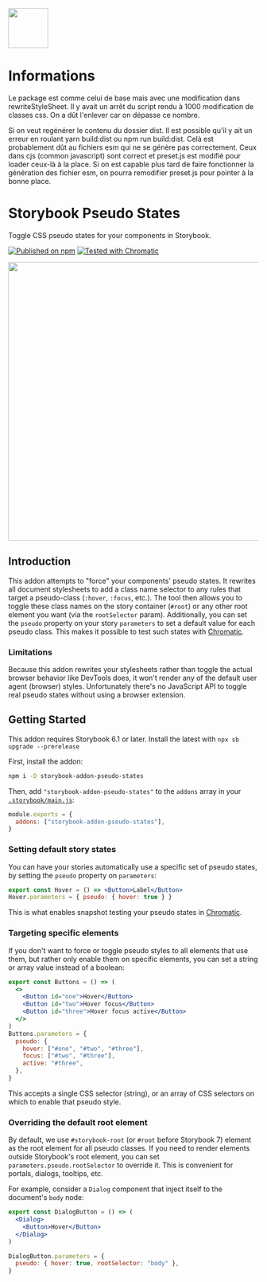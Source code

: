 <img src="https://user-images.githubusercontent.com/321738/105224055-f6c29c00-5b5c-11eb-83c9-ba28a7fbadf2.gif" width="80" height="80" alt="">

# Informations

Le package est comme celui de base mais avec une modification dans rewriteStyleSheet. Il y avait un arrêt du script rendu à 1000 modification de classes css. On a dût l'enlever car on dépasse ce nombre.

Si on veut regénérer le contenu du dossier dist. Il est possible qu'il y ait un erreur en roulant yarn build:dist ou npm run build:dist. Celà est probablement dût au fichiers esm qui ne se génère pas correctement. Ceux dans cjs (common javascript) sont correct et preset.js est modifié pour loader ceux-là à la place. Si on est capable plus tard de faire fonctionner la génération des fichier esm, on pourra remodifier preset.js pour pointer à la bonne place.

# Storybook Pseudo States

Toggle CSS pseudo states for your components in Storybook.

[![Published on npm](https://badgen.net/npm/v/storybook-addon-pseudo-states)](https://www.npmjs.com/package/storybook-addon-pseudo-states)
[![Tested with Chromatic](https://badgen.net/badge/tested%20with/chromatic/fc521f)](https://www.chromatic.com/builds?appId=6008aabce49a640021858011)

<p>
  <img src="https://user-images.githubusercontent.com/321738/105100903-51e98580-5aae-11eb-82bf-2b625c5a88a3.gif" width="560" alt="" />
</p>

## Introduction

This addon attempts to "force" your components' pseudo states. It rewrites all document stylesheets to add a class name selector to any rules that target a pseudo-class (`:hover`, `:focus`, etc.). The tool then allows you to toggle these class names on the story container (`#root`) or any other root element you want (via the `rootSelector` param). Additionally, you can set the `pseudo` property on your story `parameters` to set a default value for each pseudo class. This makes it possible to test such states with [Chromatic](https://www.chromatic.com/).

### Limitations

Because this addon rewrites your stylesheets rather than toggle the actual browser behavior like DevTools does, it won't render any of the default user agent (browser) styles. Unfortunately there's no JavaScript API to toggle real pseudo states without using a browser extension.

## Getting Started

This addon requires Storybook 6.1 or later. Install the latest with `npx sb upgrade --prerelease`

First, install the addon:

```sh
npm i -D storybook-addon-pseudo-states
```

Then, add `"storybook-addon-pseudo-states"` to the `addons` array in your [`.storybook/main.js`](https://storybook.js.org/docs/react/configure/overview#configure-your-storybook-project):

```js
module.exports = {
  addons: ["storybook-addon-pseudo-states"],
}
```

### Setting default story states

You can have your stories automatically use a specific set of pseudo states, by setting the `pseudo` property on `parameters`:

```jsx
export const Hover = () => <Button>Label</Button>
Hover.parameters = { pseudo: { hover: true } }
```

This is what enables snapshot testing your pseudo states in [Chromatic](https://www.chromatic.com/).

### Targeting specific elements

If you don't want to force or toggle pseudo styles to all elements that use them, but rather only enable them on specific elements, you can set a string or array value instead of a boolean:

```jsx
export const Buttons = () => (
  <>
    <Button id="one">Hover</Button>
    <Button id="two">Hover focus</Button>
    <Button id="three">Hover focus active</Button>
  </>
)
Buttons.parameters = {
  pseudo: {
    hover: ["#one", "#two", "#three"],
    focus: ["#two", "#three"],
    active: "#three",
  },
}
```

This accepts a single CSS selector (string), or an array of CSS selectors on which to enable that pseudo style.

### Overriding the default root element

By default, we use `#storybook-root` (or `#root` before Storybook 7) element as the root element for all pseudo classes. If you need to render elements outside Storybook's root element, you can set `parameters.pseudo.rootSelector` to override it. This is convenient for portals, dialogs, tooltips, etc.

For example, consider a `Dialog` component that inject itself to the document's `body` node:

```jsx
export const DialogButton = () => (
  <Dialog>
    <Button>Hover</Button>
  </Dialog>
)

DialogButton.parameters = {
  pseudo: { hover: true, rootSelector: "body" },
}
```
